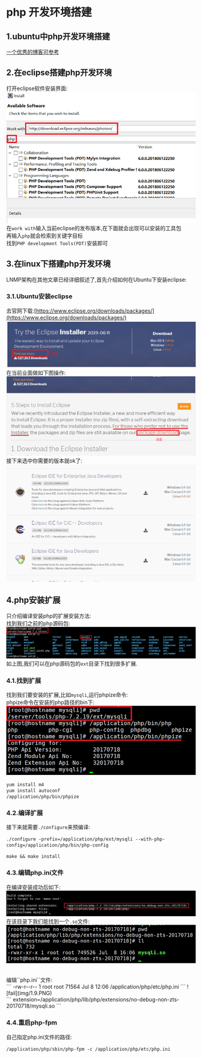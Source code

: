 # php 开发环境搭建
## 1.ubuntu中php开发环境搭建
[一个优秀的博客可参考](https://www.cnblogs.com/impy/p/8040684.html)<br>

## 2.在eclipse搭建php开发环境
打开eclipse软件安装界面:<br>
![fail](img/1.1.PNG)<br>
在``work with``输入当前eclipse的发布版本,在下面就会出现可以安装的工具包<br>
再输入``php``就会检索到关键字目标<br>
找到``PHP development Tools(PDT)``安装即可<br>

## 3.在linux下搭建php开发环境
LNMP架构在其他文章已经详细叙述了,首先介绍如何在Ubuntu下安装eclipse:<br>

### 3.1.Ubuntu安装eclipse
去官网下载:[https://www.eclipse.org/downloads/packages/](https://www.eclipse.org/downloads/packages/)<br>
![fail](img/1.2.PNG)<br>
在当前业面做如下图操作:<br>
![fail](img/1.3.PNG)<br>
接下来选中你需要的版本就ok了:<br>
![fail](img/1.4.PNG)<br>

## 4.php安装扩展
只介绍编译安装php的扩展安装方法:<br>
找到我们之前的php源码包:<br>
![fail](img/1.5.PNG)<br>
如上图,我们可以在php源码包的``ext``目录下找到很多扩展.

### 4.1.找到扩展
找到我们要安装的扩展,比如``mysqli``,运行phpize命令:<br>
phpize命令在安装的php路径的bin下:<br>
![fail](img/1.6.PNG)<br>
```
yum install m4
yum install autoconf
/application/php/bin/phpize
```

### 4.2.编译扩展
接下来就需要``./configure``来预编译:<br>
```
./configure -prefix=/application/php/ext/mysqli --with-php-config=/application/php/bin/php-config
```
```
make && make install
```

### 4.3.编辑php.ini文件
在编译安装成功后如下:<br>
![fail](img/1.7.PNG)<br>
在该目录下我们能找到一个``.so``文件:<br>
![fail](img/1.8.PNG)<br>

<br>
编辑``php.ini``文件:<br>
```
-rw-r--r-- 1 root root 71564 Jul  8 12:06 /application/php/etc/php.ini
```
![fail](img/1.9.PNG)<br>
```
extension=/application/php/lib/php/extensions/no-debug-non-zts-20170718/mysqli.so
```

### 4.4.重启php-fpm
自己指定php.ini文件的路径:<br>
```
/application/php/sbin/php-fpm -c /application/php/etc/php.ini
```